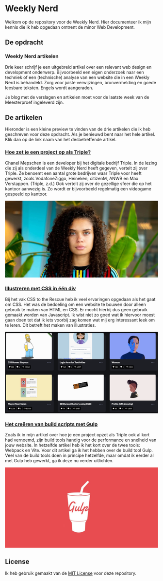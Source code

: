 # Weekly Nerd

Welkom op de repository voor de Weekly Nerd. Hier documenteer ik mijn kennis die ik heb opgedaan omtrent de minor Web Development.

## De opdracht

### Weekly Nerd artikelen
Drie keer schrijf je een uitgebreid artikel over een relevant web design en development onderwerp. Bijvoorbeeld een eigen onderzoek naar een techniek of een (technische) analyse van een website die in een Weekly Nerd is behandeld. Zorg voor juiste verwijzingen, bronvermelding en goede leesbare teksten. Engels wordt aangeraden.

Je blog met de verslagen en artikelen moet voor de laatste week van de Meesterproef ingeleverd zijn.

## De artikelen

Hieronder is een kleine preview te vinden van de drie artikelen die ik heb geschreven voor deze opdracht. Als je benieuwd bent naar het hele artikel. Klik dan op de link naam van het desbetreffende artikel.

### [Hoe zet je een project op als Triple?](https://github.com/dannyfrelink/weekly-nerd-2122/wiki/Hoe-zet-je-een-project-op-als-Triple%3F)

Chanel Mepschen is een developer bij het digitale bedrijf Triple. In de lezing die zij als onderdeel van de Weekly Nerd heeft gegeven, vertelt zij over Triple. Ze benoemt een aantal grote bedrijven waar Triple voor heeft gewerkt, zoals VodafoneZiggo, Heineken, citizenM, ANWB en Max Verstappen. (Triple, z.d.) Ook vertelt zij over de gezellige sfeer die op het kantoor aanwezig is. Zo wordt er bijvoorbeeld regelmatig een videogame gespeeld op kantoor.

![Chanel Mepschen](https://github.com/dannyfrelink/weekly-nerd-2122/blob/master/images/chanel-mepschen-v2.jpeg)

### [Illustreren met CSS in één div](https://github.com/dannyfrelink/weekly-nerd-2122/wiki/Illustreren-met-CSS-in-%C3%A9%C3%A9n-div)

Bij het vak CSS to the Rescue heb ik veel ervaringen opgedaan als het gaat om CSS. Het was de bedoeling om een website te bouwen door alleen gebruik te maken van HTML en CSS. Er mocht hierbij dus geen gebruik gemaakt worden van Javascript. Ik wist niet zo goed wat ik hiervoor moest gaan doen tot dat ik iets voorbij zag komen wat mij erg interessant leek om te leren. Dit betreft het maken van illustraties.

![Work of Alvaro Montoro](https://github.com/dannyfrelink/weekly-nerd-2122/blob/master/images/alvaro-montoro.png)

### [Het creëren van build scripts met Gulp](https://github.com/dannyfrelink/weekly-nerd-2122/wiki/Het-cre%C3%ABren-van-build-scripts-met-Gulp)

Zoals ik in mijn artikel over hoe je een project opzet als Triple ook al kort had vernoemd, zijn build tools handig voor de performance en snelheid van jouw website. In hetzelfde artikel heb ik het kort over de twee tools: Webpack en Vite. Voor dit artikel ga ik het hebben over de build tool Gulp. Veel van de build tools doen in principe hetzelfde, maar omdat ik eerder al met Gulp heb gewerkt, ga ik deze nu verder uitlichten.

![Gulp Logo](https://github.com/dannyfrelink/weekly-nerd-2122/blob/master/images/gulp.jpeg)

## License 

Ik heb gebruik gemaakt van de [MIT License](https://github.com/dannyfrelink/weekly-nerd-2122/blob/main/LICENSE) voor deze repository.